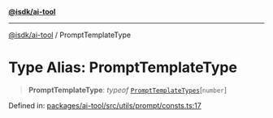 [**@isdk/ai-tool**](../README.md)

***

[@isdk/ai-tool](../globals.md) / PromptTemplateType

# Type Alias: PromptTemplateType

> **PromptTemplateType**: *typeof* [`PromptTemplateTypes`](../variables/PromptTemplateTypes.md)\[`number`\]

Defined in: [packages/ai-tool/src/utils/prompt/consts.ts:17](https://github.com/isdk/ai-tool.js/blob/79d5773fa454dc7789b1291b1ebd73e4c1b93154/src/utils/prompt/consts.ts#L17)
